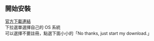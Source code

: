 ## 開始安裝
[官方下載連結](https://dev.mysql.com/downloads/installer/)  
下拉選單選擇自己的 OS 系統  
可以選擇不要註冊，點選下面小小的「No thanks, just start my download.」  

